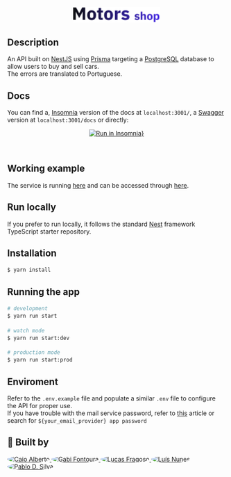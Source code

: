 <p align="center">
  <a href="http://nestjs.com/" target= "_blank noreferrer noopener"><img src="./src/utils/docs/motorShop.png" width="200" alt="MotorShop logo" /></a>
</p>

## Description

An API built on <a href="https://docs.nestjs.com/" target= "_blank noreferrer noopener">NestJS</a > using <a href="https://www.prisma.io/" target= "_blank noreferrer noopener">Prisma</a> targeting a <a href="https://www.postgresql.org/" target= "_blank noreferrer noopener">PostgreSQL</a> database to allow users to buy and sell cars.
<br>
The errors are translated to Portuguese.
<br>

## Docs

You can find a, <a href="https://insomnia.rest/download" target= "_blank noreferrer noopener">Insomnia</a> version of the docs at `localhost:3001/`, a <a href="https://docs.nestjs.com/openapi/introduction" target= "_blank noreferrer noopener">Swagger</a> version at `localhost:3001/docs` or directly:
<br>

<div align="center">

[![Run in Insomnia}](https://insomnia.rest/images/run.svg)](https://insomnia.rest/run/?label=MotorShop&uri=https%3A%2F%2Fgithub.com%2FCToH10%2Fcontacts%2Fblob%2Fdocs%2Fsrc%2Futils%2Fdocs%2Finsomnia.json)

</div>
<br>

## Working example

The service is running [here](https://motor-shop-grupo30.onrender.com/) and can be accessed through [here](https://projeto-full-stack-frontend.vercel.app/).

## Run locally

If you prefer to run locally, it follows the standard [Nest](https://github.com/nestjs/nest) framework TypeScript starter repository.

## Installation

```bash
$ yarn install
```

## Running the app

```bash
# development
$ yarn run start

# watch mode
$ yarn run start:dev

# production mode
$ yarn run start:prod
```

## Enviroment

Refer to the `.env.example` file and populate a similar `.env` file to configure the API for proper use.
<br>
If you have trouble with the mail service password, refer to [this](https://www.getmailbird.com/gmail-app-password/) article or search for `${your_email_provider} app password`

## <h2 id="devs">:construction_worker: Built by</h2>

<a href="https://github.com/calberto97" >
  <img  src="https://avatars.githubusercontent.com/u/110138209?v=4" width="120px" alt="Caio Alberto" style="border-radius:100%">
</a>
<a href="https://github.com/gabifontoura" >
  <img  src="https://avatars.githubusercontent.com/u/110035918?v=4" width="120px" alt="Gabi Fontoura" style="border-radius:100%">
</a>
<a href="https://github.com/LucasWFragoso" >
  <img  src="https://avatars.githubusercontent.com/u/103780535?v=4" width="120px" alt="Lucas Fragoso" style="border-radius:100%">
</a>
<a href="https://github.com/CToH10" >
  <img  src="https://avatars.githubusercontent.com/u/108496850?v=4" width="120px" alt="Luís Nunes" style="border-radius:100%">
</a>
<a href="https://github.com/silvadpablo" >
  <img  src="https://avatars.githubusercontent.com/u/110122799?v=4" width="120px" alt="Pablo D. Silva" style="border-radius:100%">
</a>
